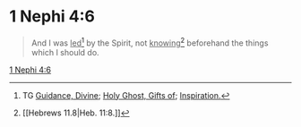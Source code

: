 # 1 Nephi 4:6

> And I was <u>led</u>[^a] by the Spirit, not <u>knowing</u>[^b] beforehand the things which I should do.

[1 Nephi 4:6](https://www.churchofjesuschrist.org/study/scriptures/bofm/1-ne/4?lang=eng&id=p6#p6)


[^a]: TG [Guidance, Divine](https://www.churchofjesuschrist.org/study/scriptures/tg/guidance-divine?lang=eng); [Holy Ghost, Gifts of](https://www.churchofjesuschrist.org/study/scriptures/tg/holy-ghost-gifts-of?lang=eng); [Inspiration.](https://www.churchofjesuschrist.org/study/scriptures/tg/inspiration?lang=eng)
[^b]: [[Hebrews 11.8|Heb. 11:8.]]
